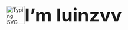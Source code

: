 <p align="left" style="display: flex; justify-content: flex-start; align-items: center; gap: 0; margin: 0; padding: 0;">
  <img src="https://readme-typing-svg.herokuapp.com/?color=fe7628&size=15&center=false&vCenter=true&width=120px&lines=Hi+there!!+👋" alt="Typing SVG" style="height: 50px; display: block; padding: 0; margin: 0;"/>
  <span style="font-size: 50px; font-weight: bold; padding: 0; margin: 0;">
    I’m luinzvv
  </span>
</p>
